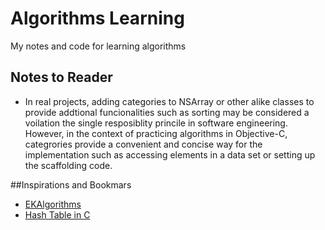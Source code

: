 Algorithms Learning
===================

My notes and code for learning algorithms

## Notes to Reader
- In real projects, adding categories to NSArray or other alike classes to provide addtional funcionalities such as sorting may be considered a voilation the single resposiblity princile in software engineering. However, in the context of practicing algorithms in Objective-C, categrories provide a convenient and concise way for the implementation such as accessing elements in a data set or setting up the scaffolding code.

##Inspirations and Bookmars

- [EKAlgorithms](https://github.com/EvgenyKarkan/EKAlgorithms)
- [Hash Table in C](https://github.com/troydhanson/uthash)

